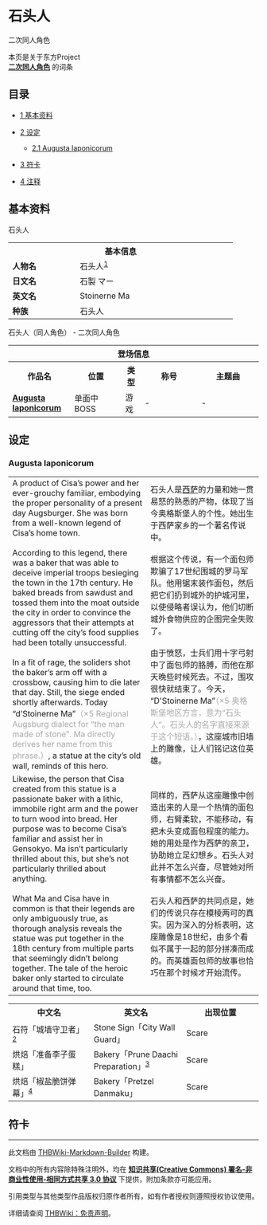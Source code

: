 # 石头人

<!-- source html: G:\repos\THBWiki-Markdown-Builder\THBWikiMarkdown\Temp\main\3\39\ns0%3A%E7%9F%B3%E5%A4%B4%E4%BA%BA.html -->

二次同人角色

本页是关于东方Project  
 **[二次同人角色](./二次角色列表.md)** 的词条
## 目录

- [1 基本资料](#基本资料)
- [2 设定](#设定)

  - [2.1 Augusta Iaponicorum](#Augusta_Iaponicorum)



- [3 符卡](#符卡)
- [4 注释](#注释)




## 基本资料
[](./文件-石头人.png.md)  [](./文件-石头人.png.md)石头人

<table>
<tbody><tr>
<th colspan="2">基本信息</th>
</tr>
<tr>
<td style="width:120px"><b>人物名</b></td><td style="min-width:300px">石头人<sup id="cite_ref-1" class="reference"><a href="#cite_note-1">1</a></sup></td>
</tr><tr><td><b>日文名</b></td><td>石製 マー</td></tr><tr><td><b>英文名</b></td><td>Stoinerne Ma</td></tr><tr><td><b>种族</b></td><td>石头人</td></tr></tbody></table>

石头人（同人角色） - 二次同人角色

<table>
<tbody><tr>
<th colspan="5">登场信息</th>
</tr><tr><th><b>作品名</b></th><th><b>位置</b></th><th><b>类型</b></th><th><b>称号</b></th><th><b>主题曲</b></th></tr><tr><td rowspan="1" style="width:120px"><b><a href="/index.php?title=Augusta_Iaponicorum&amp;action=edit&amp;redlink=1" class="new" title="Augusta Iaponicorum（页面不存在）">Augusta Iaponicorum</a></b></td><td style="width:130px">单面中BOSS</td><td class="bg-color-danger-30" style="width:30px;">游戏</td><td style="width:180px">-</td><td style="width:200px">-</td></tr></tbody></table>


## 设定
### Augusta Iaponicorum

<table><tbody><tr class="tt-content" id="Augusta_Iaponicorum-1" data-pos="&#91;&quot;Augusta Iaponicorum&quot;,1&#93;"><td class="tt-ja" lang="ja"><div class="poem">A product of Cisa’s power and her ever-grouchy familiar, embodying the proper personality of a present day Augsburger. She was born from a well-known legend of Cisa’s home town.<br><br>According to this legend, there was a baker that was able to deceive imperial troops besieging the town in the 17th century. He baked breads from sawdust and tossed them into the moat outside the city in order to convince the aggressors that their attempts at cutting off the city’s food supplies had been totally unsuccessful.<br><br>In a fit of rage, the soliders shot the baker’s arm off with a crossbow, causing him to die later that day. Still, the siege ended shortly afterwards. Today “d’Stoinerne Ma”<span style="color:DarkGray;">（×5 Regional Augsburg dialect for “the man made of stone”. Ma directly derives her name from this phrase.）</span>, a statue at the city’s old wall, reminds of this hero.</div></td><td class="tt-zh" lang="zh"><div class="poem">石头人是<a href="./西萨·佩拉赫·奥格斯塔.md" title="西萨·佩拉赫·奥格斯塔">西萨</a>的力量和她一贯易怒的熟悉的产物，体现了当今奥格斯堡人的个性。她出生于西萨家乡的一个著名传说中。<br><br>根据这个传说，有一个面包师欺骗了17世纪围城的罗马军队。他用锯末装作面包，然后把它们扔到城外的护城河里，以使侵略者误认为，他们切断城外食物供应的企图完全失败了。<br><br>由于愤怒，士兵们用十字弓射中了面包师的胳膊，而他在那天晚些时候死去。不过，围攻很快就结束了。今天，“D'Stoinerne Ma”<span style="color:DarkGray;">（×5 奥格斯堡地区方言，意为“石头人”。石头人的名字直接来源于这个短语。）</span>，这座城市旧墙上的雕像，让人们铭记这位英雄。</div></td></tr><tr class="tt-content" id="Augusta_Iaponicorum-2" data-pos="&#91;&quot;Augusta Iaponicorum&quot;,2&#93;"><td class="tt-ja" lang="ja"><div class="poem">Likewise, the person that Cisa created from this statue is a passionate baker with a lithic, immobile right arm and the power to turn wood into bread. Her purpose was to become Cisa’s familiar and assist her in Gensokyo. Ma isn’t particularly thrilled about this, but she’s not particularly thrilled about anything.<br><br>What Ma and Cisa have in common is that their legends are only ambiguously true, as thorough analysis reveals the statue was put together in the 18th century from multiple parts that seemingly didn’t belong together. The tale of the heroic baker only started to circulate around that time, too.</div></td><td class="tt-zh" lang="zh"><div class="poem">同样的，西萨从这座雕像中创造出来的人是一个热情的面包师，右臂柔软，不能移动，有把木头变成面包程度的能力。她的用处是作为西萨的亲卫，协助她立足幻想乡。石头人对此并不怎么兴奋，尽管她对所有事情都不怎么兴奋。<br><br>石头人和西萨的共同点是，她们的传说只存在模棱两可的真实。因为深入的分析表明，这座雕像是18世纪，由多个看似不属于一起的部分拼凑而成的。而英雄面包师的故事也恰巧在那个时候才开始流传。<br></div></td></tr></tbody></table>



<table><tbody><tr><th><b>中文名</b></th><th><b>英文名</b></th><th><b>出现位置</b></th></tr><tr><td style="width:200px">石符「城墙守卫者」<sup id="cite_ref-2" class="reference"><a href="#cite_note-2">2</a></sup></td><td style="width:200px">Stone Sign「City Wall Guard」</td><td style="width:180px">Scare</td></tr>
<tr><td style="width:200px">烘焙「准备李子蛋糕」</td><td style="width:200px">Bakery「Prune Daachi Preparation」<sup id="cite_ref-3" class="reference"><a href="#cite_note-3">3</a></sup></td><td style="width:180px">Scare</td></tr>
<tr><td style="width:200px">烘焙「椒盐脆饼弹幕」<sup id="cite_ref-4" class="reference"><a href="#cite_note-4">4</a></sup></td><td style="width:200px">Bakery「Pretzel Danmaku」</td><td style="width:180px">Scare</td></tr></tbody></table>


## 符卡

[^cite_note-1]: 原型取自奥格斯堡当地的雕塑“D'Stoinerne Ma”，意为“石头人”。据说是为了纪念面包师康拉德·哈克赫而造。

  
  

  





---

此文档由 [THBWiki-Markdown-Builder](https://github.com/Delsin-Yu/THBWiki-Markdown-Builder) 构建。

文档中的所有内容除特殊注明外，均在 [**知识共享(Creative Commons) 署名-非商业性使用-相同方式共享 3.0 协议**](https://creativecommons.org/licenses/by-sa/3.0/deed.zh-hans) 下提供，附加条款亦可能应用。

引用类型与其他类型作品版权归原作者所有，如有作者授权则遵照授权协议使用。

详细请查阅 [THBWiki：免责声明](https://thbwiki.cc/THBWiki:%E5%85%8D%E8%B4%A3%E5%A3%B0%E6%98%8E)。

